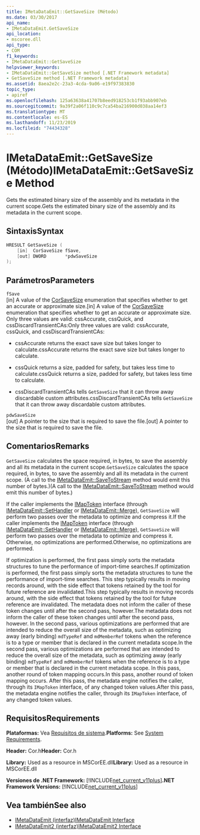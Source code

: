 ```yaml
---
title: IMetaDataEmit::GetSaveSize (Método)
ms.date: 03/30/2017
api_name:
- IMetaDataEmit.GetSaveSize
api_location:
- mscoree.dll
api_type:
- COM
f1_keywords:
- IMetaDataEmit::GetSaveSize
helpviewer_keywords:
- IMetaDataEmit::GetSaveSize method [.NET Framework metadata]
- GetSaveSize method [.NET Framework metadata]
ms.assetid: 8aea2e2c-23a3-4cda-9a06-e19f97383830
topic_type:
- apiref
ms.openlocfilehash: 125a63638a41707b8eed918253cb1f93abb907eb
ms.sourcegitcommit: 9a39f2a06f110c9c7ca54ba216900d038aa14ef3
ms.translationtype: MT
ms.contentlocale: es-ES
ms.lasthandoff: 11/23/2019
ms.locfileid: "74434328"
---
```

# <a name="imetadataemitgetsavesize-method"></a><span data-ttu-id="0ff5d-102">IMetaDataEmit::GetSaveSize (Método)</span><span class="sxs-lookup"><span data-stu-id="0ff5d-102">IMetaDataEmit::GetSaveSize Method</span></span>
<span data-ttu-id="0ff5d-103">Gets the estimated binary size of the assembly and its metadata in the current scope.</span><span class="sxs-lookup"><span data-stu-id="0ff5d-103">Gets the estimated binary size of the assembly and its metadata in the current scope.</span></span>  
  
## <a name="syntax"></a><span data-ttu-id="0ff5d-104">Sintaxis</span><span class="sxs-lookup"><span data-stu-id="0ff5d-104">Syntax</span></span>  
  
```cpp  
HRESULT GetSaveSize (  
    [in]  CorSaveSize fSave,  
    [out] DWORD       *pdwSaveSize  
);  
```  
  
## <a name="parameters"></a><span data-ttu-id="0ff5d-105">Parámetros</span><span class="sxs-lookup"><span data-stu-id="0ff5d-105">Parameters</span></span>  
 `fSave`  
 <span data-ttu-id="0ff5d-106">[in] A value of the [CorSaveSize](../../../../docs/framework/unmanaged-api/metadata/corsavesize-enumeration.md) enumeration that specifies whether to get an accurate or approximate size.</span><span class="sxs-lookup"><span data-stu-id="0ff5d-106">[in] A value of the [CorSaveSize](../../../../docs/framework/unmanaged-api/metadata/corsavesize-enumeration.md) enumeration that specifies whether to get an accurate or approximate size.</span></span> <span data-ttu-id="0ff5d-107">Only three values are valid: cssAccurate, cssQuick, and cssDiscardTransientCAs:</span><span class="sxs-lookup"><span data-stu-id="0ff5d-107">Only three values are valid: cssAccurate, cssQuick, and cssDiscardTransientCAs:</span></span>  
  
- <span data-ttu-id="0ff5d-108">cssAccurate returns the exact save size but takes longer to calculate.</span><span class="sxs-lookup"><span data-stu-id="0ff5d-108">cssAccurate returns the exact save size but takes longer to calculate.</span></span>  
  
- <span data-ttu-id="0ff5d-109">cssQuick returns a size, padded for safety, but takes less time to calculate.</span><span class="sxs-lookup"><span data-stu-id="0ff5d-109">cssQuick returns a size, padded for safety, but takes less time to calculate.</span></span>  
  
- <span data-ttu-id="0ff5d-110">cssDiscardTransientCAs tells `GetSaveSize` that it can throw away discardable custom attributes.</span><span class="sxs-lookup"><span data-stu-id="0ff5d-110">cssDiscardTransientCAs tells `GetSaveSize` that it can throw away discardable custom attributes.</span></span>  
  
 `pdwSaveSize`  
 <span data-ttu-id="0ff5d-111">[out] A pointer to the size that is required to save the file.</span><span class="sxs-lookup"><span data-stu-id="0ff5d-111">[out] A pointer to the size that is required to save the file.</span></span>  
  
## <a name="remarks"></a><span data-ttu-id="0ff5d-112">Comentarios</span><span class="sxs-lookup"><span data-stu-id="0ff5d-112">Remarks</span></span>  
 <span data-ttu-id="0ff5d-113">`GetSaveSize` calculates the space required, in bytes, to save the assembly and all its metadata in the current scope.</span><span class="sxs-lookup"><span data-stu-id="0ff5d-113">`GetSaveSize` calculates the space required, in bytes, to save the assembly and all its metadata in the current scope.</span></span> <span data-ttu-id="0ff5d-114">(A call to the [IMetaDataEmit::SaveToStream](../../../../docs/framework/unmanaged-api/metadata/imetadataemit-savetostream-method.md) method would emit this number of bytes.)</span><span class="sxs-lookup"><span data-stu-id="0ff5d-114">(A call to the [IMetaDataEmit::SaveToStream](../../../../docs/framework/unmanaged-api/metadata/imetadataemit-savetostream-method.md) method would emit this number of bytes.)</span></span>  
  
 <span data-ttu-id="0ff5d-115">If the caller implements the [IMapToken](../../../../docs/framework/unmanaged-api/metadata/imaptoken-interface.md) interface (through [IMetaDataEmit::SetHandler](../../../../docs/framework/unmanaged-api/metadata/imetadataemit-sethandler-method.md) or [IMetaDataEmit::Merge](../../../../docs/framework/unmanaged-api/metadata/imetadataemit-merge-method.md)), `GetSaveSize` will perform two passes over the metadata to optimize and compress it.</span><span class="sxs-lookup"><span data-stu-id="0ff5d-115">If the caller implements the [IMapToken](../../../../docs/framework/unmanaged-api/metadata/imaptoken-interface.md) interface (through [IMetaDataEmit::SetHandler](../../../../docs/framework/unmanaged-api/metadata/imetadataemit-sethandler-method.md) or [IMetaDataEmit::Merge](../../../../docs/framework/unmanaged-api/metadata/imetadataemit-merge-method.md)), `GetSaveSize` will perform two passes over the metadata to optimize and compress it.</span></span> <span data-ttu-id="0ff5d-116">Otherwise, no optimizations are performed.</span><span class="sxs-lookup"><span data-stu-id="0ff5d-116">Otherwise, no optimizations are performed.</span></span>  
  
 <span data-ttu-id="0ff5d-117">If optimization is performed, the first pass simply sorts the metadata structures to tune the performance of import-time searches.</span><span class="sxs-lookup"><span data-stu-id="0ff5d-117">If optimization is performed, the first pass simply sorts the metadata structures to tune the performance of import-time searches.</span></span> <span data-ttu-id="0ff5d-118">This step typically results in moving records around, with the side effect that tokens retained by the tool for future reference are invalidated.</span><span class="sxs-lookup"><span data-stu-id="0ff5d-118">This step typically results in moving records around, with the side effect that tokens retained by the tool for future reference are invalidated.</span></span> <span data-ttu-id="0ff5d-119">The metadata does not inform the caller of these token changes until after the second pass, however.</span><span class="sxs-lookup"><span data-stu-id="0ff5d-119">The metadata does not inform the caller of these token changes until after the second pass, however.</span></span> <span data-ttu-id="0ff5d-120">In the second pass, various optimizations are performed that are intended to reduce the overall size of the metadata, such as optimizing away (early binding) `mdTypeRef` and `mdMemberRef` tokens when the reference is to a type or member that is declared in the current metadata scope.</span><span class="sxs-lookup"><span data-stu-id="0ff5d-120">In the second pass, various optimizations are performed that are intended to reduce the overall size of the metadata, such as optimizing away (early binding) `mdTypeRef` and `mdMemberRef` tokens when the reference is to a type or member that is declared in the current metadata scope.</span></span> <span data-ttu-id="0ff5d-121">In this pass, another round of token mapping occurs.</span><span class="sxs-lookup"><span data-stu-id="0ff5d-121">In this pass, another round of token mapping occurs.</span></span> <span data-ttu-id="0ff5d-122">After this pass, the metadata engine notifies the caller, through its `IMapToken` interface, of any changed token values.</span><span class="sxs-lookup"><span data-stu-id="0ff5d-122">After this pass, the metadata engine notifies the caller, through its `IMapToken` interface, of any changed token values.</span></span>  
  
## <a name="requirements"></a><span data-ttu-id="0ff5d-123">Requisitos</span><span class="sxs-lookup"><span data-stu-id="0ff5d-123">Requirements</span></span>  
 <span data-ttu-id="0ff5d-124">**Plataformas:** Vea [Requisitos de sistema](../../../../docs/framework/get-started/system-requirements.md).</span><span class="sxs-lookup"><span data-stu-id="0ff5d-124">**Platforms:** See [System Requirements](../../../../docs/framework/get-started/system-requirements.md).</span></span>  
  
 <span data-ttu-id="0ff5d-125">**Header:** Cor.h</span><span class="sxs-lookup"><span data-stu-id="0ff5d-125">**Header:** Cor.h</span></span>  
  
 <span data-ttu-id="0ff5d-126">**Library:** Used as a resource in MSCorEE.dll</span><span class="sxs-lookup"><span data-stu-id="0ff5d-126">**Library:** Used as a resource in MSCorEE.dll</span></span>  
  
 <span data-ttu-id="0ff5d-127">**Versiones de .NET Framework:** [!INCLUDE[net_current_v11plus](../../../../includes/net-current-v11plus-md.md)]</span><span class="sxs-lookup"><span data-stu-id="0ff5d-127">**.NET Framework Versions:** [!INCLUDE[net_current_v11plus](../../../../includes/net-current-v11plus-md.md)]</span></span>  
  
## <a name="see-also"></a><span data-ttu-id="0ff5d-128">Vea también</span><span class="sxs-lookup"><span data-stu-id="0ff5d-128">See also</span></span>

- [<span data-ttu-id="0ff5d-129">IMetaDataEmit (interfaz)</span><span class="sxs-lookup"><span data-stu-id="0ff5d-129">IMetaDataEmit Interface</span></span>](../../../../docs/framework/unmanaged-api/metadata/imetadataemit-interface.md)
- [<span data-ttu-id="0ff5d-130">IMetaDataEmit2 (interfaz)</span><span class="sxs-lookup"><span data-stu-id="0ff5d-130">IMetaDataEmit2 Interface</span></span>](../../../../docs/framework/unmanaged-api/metadata/imetadataemit2-interface.md)
